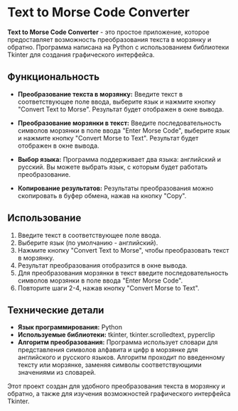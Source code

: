 # Text to Morse Code Converter

**Text to Morse Code Converter** - это простое приложение, которое предоставляет возможность преобразования текста в морзянку и обратно. Программа написана на Python с использованием библиотеки Tkinter для создания графического интерфейса.

## Функциональность

- **Преобразование текста в морзянку:** Введите текст в соответствующее поле ввода, выберите язык и нажмите кнопку "Convert Text to Morse". Результат будет отображен в окне вывода.
  
- **Преобразование морзянки в текст:** Введите последовательность символов морзянки в поле ввода "Enter Morse Code", выберите язык и нажмите кнопку "Convert Morse to Text". Результат будет отображен в окне вывода.

- **Выбор языка:** Программа поддерживает два языка: английский и русский. Вы можете выбрать язык, с которым будет работать преобразование.

- **Копирование результатов:** Результаты преобразования можно скопировать в буфер обмена, нажав на кнопку "Copy".

## Использование

1. Введите текст в соответствующее поле ввода.
2. Выберите язык (по умолчанию - английский).
3. Нажмите кнопку "Convert Text to Morse", чтобы преобразовать текст в морзянку.
4. Результат преобразования отобразится в окне вывода.
5. Для преобразования морзянки в текст введите последовательность символов морзянки в поле ввода "Enter Morse Code".
6. Повторите шаги 2-4, нажав кнопку "Convert Morse to Text".

## Технические детали

- **Язык программирования:** Python
- **Используемые библиотеки:** tkinter, tkinter.scrolledtext, pyperclip
- **Алгоритм преобразования:** Программа использует словари для представления символов алфавита и цифр в морзянке для английского и русского языков. Алгоритм проходит по введенному тексту или морзянке, заменяя символы соответствующими значениями из словарей.

Этот проект создан для удобного преобразования текста в морзянку и обратно, а также для изучения возможностей графического интерфейса Tkinter.
